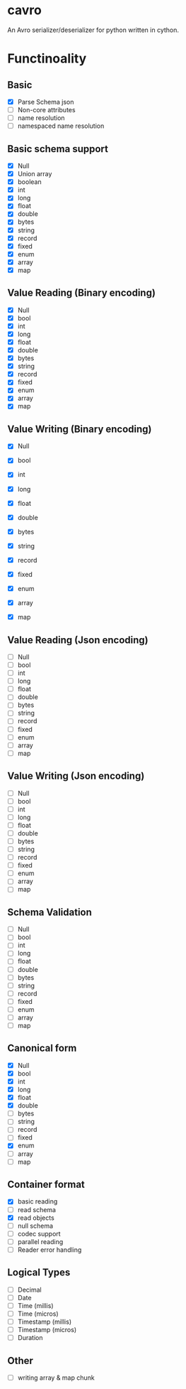 # cavro
An Avro serializer/deserializer for python written in cython.

# Functinoality

## Basic

 - [x] Parse Schema json
 - [ ] Non-core attributes
 - [ ] name resolution
 - [ ] namespaced name resolution

 ## Basic schema support
 - [x] Null
 - [x] Union array
 - [x] boolean
 - [x] int
 - [x] long
 - [x] float
 - [x] double
 - [x] bytes
 - [x] string
 - [x] record
 - [x] fixed
 - [x] enum
 - [x] array
 - [x] map
 
## Value Reading (Binary encoding)
 - [x] Null
 - [x] bool 
 - [x] int
 - [x] long
 - [x] float
 - [x] double
 - [x] bytes
 - [x] string
 - [x] record
 - [x] fixed
 - [x] enum
 - [x] array
 - [x] map 

## Value Writing (Binary encoding)
 - [x] Null
 - [x] bool
 - [x] int
 - [x] long
 - [x] float
 - [x] double
 - [x] bytes
 - [x] string
 - [x] record
 - [x] fixed
 - [x] enum
 - [x] array
 - [x] map


## Value Reading (Json encoding)
 - [ ] Null
 - [ ] bool 
 - [ ] int
 - [ ] long
 - [ ] float
 - [ ] double
 - [ ] bytes
 - [ ] string
 - [ ] record
 - [ ] fixed
 - [ ] enum
 - [ ] array
 - [ ] map 

## Value Writing (Json encoding)
 - [ ] Null
 - [ ] bool 
 - [ ] int
 - [ ] long
 - [ ] float
 - [ ] double
 - [ ] bytes
 - [ ] string
 - [ ] record
 - [ ] fixed
 - [ ] enum
 - [ ] array
 - [ ] map 

## Schema Validation
 - [ ] Null
 - [ ] bool 
 - [ ] int
 - [ ] long
 - [ ] float
 - [ ] double
 - [ ] bytes
 - [ ] string
 - [ ] record
 - [ ] fixed
 - [ ] enum
 - [ ] array
 - [ ] map 

## Canonical form
 - [x] Null
 - [x] bool
 - [x] int
 - [x] long
 - [x] float
 - [x] double
 - [ ] bytes
 - [ ] string
 - [ ] record
 - [ ] fixed
 - [x] enum
 - [ ] array
 - [ ] map

## Container format
 - [x] basic reading
 - [ ] read schema
 - [x] read objects
 - [ ] null schema
 - [ ] codec support
 - [ ] parallel reading
 - [ ] Reader error handling

## Logical Types
 - [ ] Decimal
 - [ ] Date
 - [ ] Time (millis)
 - [ ] Time (micros)
 - [ ] Timestamp (millis)
 - [ ] Timestamp (micros)
 - [ ] Duration

## Other
 - [ ] writing array & map chunk


